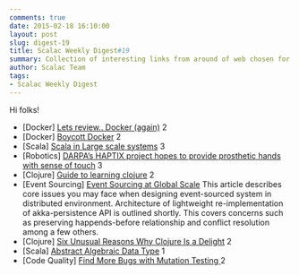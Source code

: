 ```yaml
---
comments: true
date: 2015-02-18 16:10:00
layout: post
slug: digest-19
title: Scalac Weekly Digest#19
summary: Collection of interesting links from around of web chosen for you by Scalac team
author: Scalac Team
tags:
- Scalac Weekly Digest
---
```


Hi folks!

* \[Docker\] [Lets review.. Docker (again)](http://iops.io/blog/docker-hype/) 2
* \[Docker\] [Boycott Docker](http://www.boycottdocker.org) 2
* \[Scala\] [Scala in Large scale systems](http://www.infoq.com/articles/Scala-Series-Part-1) 3
* \[Robotics\] [DARPA’s HAPTIX project hopes to provide prosthetic hands with sense of touch](http://robohub.org/darpas-haptix-project-hopes-to-provide-prosthetic-hands-with-sense-of-touch/) 3
* \[Clojure\] [Guide to learning clojure](http://www.lispcast.com/ultimate-guide-to-learning-clojure-for-free) 2
* \[Event Sourcing\] [Event Sourcing at Global Scale](http://krasserm.github.io/2015/01/13/event-sourcing-at-global-scale/) This article describes core issues you may face when designing event-sourced system in distributed environment. Architecture of lightweight re-implementation of akka-persistence API is outlined shortly. This covers concerns such as preserving happends-before relationship and conflict resolution among a few others.
* \[Clojure\] [Six Unusual Reasons Why Clojure Is a Delight](http://deliberate-software.com/unusual-reasons-why-clojure-is-a-delight/) 2
* \[Scala\] [Abstract Algebraic Data Type](http://bertails.org/2015/02/15/abstract-algebraic-data-type) 1
* \[Code Quality\] [Find More Bugs with Mutation Testing ](https://gofore.com/ohjelmistokehitys/find-bugs-mutation-testing/) 2
